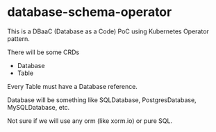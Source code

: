 # database-schema-operator
This is a DBaaC (Database as a Code) PoC using Kubernetes Operator pattern.

There will be some CRDs
- Database
- Table

Every Table must have a Database reference.

Database will be something like SQLDatabase, PostgresDatabase, MySQLDatabase, etc.

Not sure if we will use any orm (like xorm.io) or pure SQL.
